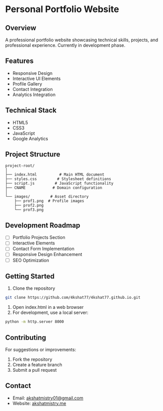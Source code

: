 # Personal Portfolio Website

## Overview

A professional portfolio website showcasing technical skills, projects, and professional experience. Currently in development phase.

## Features

* Responsive Design
* Interactive UI Elements
* Profile Gallery
* Contact Integration
* Analytics Integration

## Technical Stack

* HTML5
* CSS3
* JavaScript
* Google Analytics

## Project Structure

```tree
project-root/
│
├── index.html          # Main HTML document
├── styles.css         # Stylesheet definitions
├── script.js         # JavaScript functionality
├── CNAME            # Domain configuration
│
└── images/         # Asset directory
    ├── prof1.png  # Profile images
    ├── prof2.png
    └── prof3.png
```

## Development Roadmap

* [ ] Portfolio Projects Section
* [ ] Interactive Elements
* [ ] Contact Form Implementation
* [ ] Responsive Design Enhancement
* [ ] SEO Optimization

## Getting Started

1. Clone the repository

```bash
git clone https://github.com/4kshat77/4kshat77.github.io.git
```

1. Open index.html in a web browser
1. For development, use a local server:

```bash
python -m http.server 8000
```

## Contributing

For suggestions or improvements:

1. Fork the repository
2. Create a feature branch
3. Submit a pull request

## Contact

* Email: <akshatmistry01@gmail.com>
* Website: [akshatmistry.me](https://akshatmistry.me)

<!-- ## License

This project is licensed under the MIT License - see the LICENSE file for details. -->
